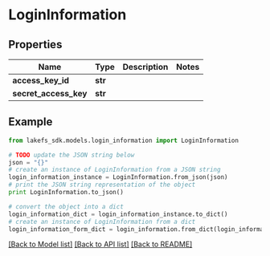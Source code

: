 # LoginInformation


## Properties
Name | Type | Description | Notes
------------ | ------------- | ------------- | -------------
**access_key_id** | **str** |  | 
**secret_access_key** | **str** |  | 

## Example

```python
from lakefs_sdk.models.login_information import LoginInformation

# TODO update the JSON string below
json = "{}"
# create an instance of LoginInformation from a JSON string
login_information_instance = LoginInformation.from_json(json)
# print the JSON string representation of the object
print LoginInformation.to_json()

# convert the object into a dict
login_information_dict = login_information_instance.to_dict()
# create an instance of LoginInformation from a dict
login_information_form_dict = login_information.from_dict(login_information_dict)
```
[[Back to Model list]](../README.md#documentation-for-models) [[Back to API list]](../README.md#documentation-for-api-endpoints) [[Back to README]](../README.md)


